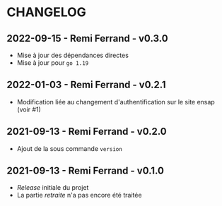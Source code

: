 # CHANGELOG

## 2022-09-15 - Remi Ferrand - v0.3.0

* Mise à jour des dépendances directes
* Mise à jour pour `go 1.19`

## 2022-01-03 - Remi Ferrand - v0.2.1

* Modification liée au changement d'authentification sur le site ensap (voir #1)

## 2021-09-13 - Remi Ferrand - v0.2.0

* Ajout de la sous commande `version`

## 2021-09-13 - Remi Ferrand - v0.1.0

* _Release_ initiale du projet
* La partie _retraite_ n'a pas encore été traitée
